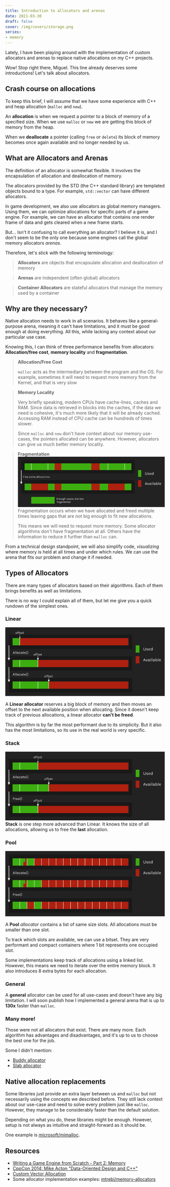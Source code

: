 ```yaml
---
title: Introduction to allocators and arenas
date: 2021-03-30
draft: false
cover: /img/covers/storage.png
series:
- memory
---
```


Lately, I have been playing around with the implementation of custom allocators and arenas to replace native allocations on my C++ projects.

Wow! Stop right there, Miguel. This line already deserves some introductions!
Let's talk about allocators.

## Crash course on allocations

To keep this brief, I will assume that we have some experience with C++ and heap allocation (`malloc` and `new`).

An **allocation** is when we request a pointer to a block of memory of a specified size.
When we use `malloc` or `new` we are getting this block of memory from the heap.

When we **deallocate** a pointer (calling `free` or `delete`) its block of memory becomes once again available and no longer needed by us.

## What are Allocators and Arenas

The definition of an allocator is somewhat flexible. It involves the encapsulation of allocation and deallocation of memory.

The allocators provided by the STD (the C++ standard library) are templated objects bound to a type.
For example, `std::vector` can have different allocators.

In game development, we also use allocators as global memory managers.
Using them, we can optimize allocations for specific parts of a game engine.
For example, we can have an allocator that contains one render frame of data and gets cleared when a new frame starts.

But... Isn't it confusing to call everything an allocator?
I believe it is, and I don't seem to be the only one because some engines call the global memory allocators _arenas_.

Therefore, let's stick with the following terminology:

> **Allocators** are objects that encapsulate allocation and deallocation of memory

> **Arenas** are independent (often global) allocators

> **Container Allocators** are stateful allocators that manage the memory used by a container

## Why are they necessary?

Native allocation needs to work in all scenarios.
It behaves like a general-purpose arena, meaning it can't have limitations, and it must be good enough at doing everything.
All this, while lacking any context about our particular use case.

Knowing this, I can think of three performance benefits from allocators:
**Allocation/free cost**, **memory locality** and **fragmentation**.

> **Allocation/Free Cost**
>
> `malloc` acts as the intermediary between the program and the OS.
> For example, sometimes it will need to request more memory from the Kernel, and that is very slow

> **Memory Locality**
>
> Very briefly speaking, modern CPUs have cache-lines, caches and RAM.
> Since data is retrieved in blocks into the caches, if the data we need is cohesive, it's much more likely that it will be already cached.
> Accessing RAM instead of CPU cache can be hundreds of times slower.
>
> Since `malloc` and `new` don't have context about our memory use-cases, the pointers allocated can be anywhere.
> However, allocators can give us much better memory locality.

> **Fragmentation**
> ![Fragmentation](/img/fragmentation.png)
> Fragmentation occurs when we have allocated and freed multiple times leaving gaps that are not big enough to fit new allocations.
>
> This means we will need to request more memory. Some allocator algorithms don't have fragmentation at all. Others have the information to reduce it further than `malloc` can.

From a technical design standpoint, we will also simplify code, _visualizing_ where memory is held at all times and under which rules.
We can use the arena that fits our problem and change it if needed.

## Types of Allocators

There are many types of allocators based on their algorithms.
Each of them brings benefits as well as limitations.

There is no way I could explain all of them, but let me give you a quick rundown of the simplest ones.

### Linear

![Linear Allocator](/img/linear-allocator.png)

A **Linear allocator** reserves a big block of memory and then moves an offset to the next available position when allocating.
Since it doesn't keep track of previous allocations, a linear allocator **can't be freed**.

This algorithm is by far the most performant due to its simplicity.
But it also has the most limitations, so its use in the real world is very specific.

### Stack

![Stack Allocator](/img/stack-allocator.png)
**Stack** is one step more advanced than Linear. It knows the size of all allocations, allowing us to free the **last** allocation.

### Pool

![Pool Allocator](/img/pool-allocator.png)

A **Pool** _allocator_ contains a list of same size slots. All allocations must be smaller than one slot.

To track which slots are available, we can use a bitset.
They are very performant and compact containers where 1 bit represents one occupied slot.

Some implementations keep track of allocations using a linked list.
However, this means we need to iterate over the entire memory block. It also introduces 8 extra bytes for each allocation.

### General

A **general** allocator can be used for all use-cases and doesn't have any big limitation.
I will soon publish how I implemented a general arena that is up to **130x** faster than `malloc`.

### Many more!

Those were not all allocators that exist. There are many more.
Each algorithm has advantages and disadvantages, and it's up to us to choose the best one for the job.

Some I didn't mention:

* [Buddy allocator](https://en.wikipedia.org/wiki/Buddy_memory_allocation)
* [Slab allocator](https://www.geeksforgeeks.org/operating-system-allocating-kernel-memory-buddy-system-slab-system/)

## Native allocation replacements

Some libraries just provide an extra layer between us and `malloc` but not necessarily using the concepts we described before.
They still lack context about our use-case and need to solve every problem just like `malloc`. However, they manage to be considerably faster than the default solution.

Depending on what you do, these libraries might be enough. However, setup is not always as intuitive and straight-forward as it should be.

One example is [microsoft/mimalloc](https://github.com/microsoft/mimalloc "||blank").

## Resources

* [Writing a Game Engine from Scratch - Part 2: Memory](https://gamasutra.com/blogs/MichaelKissner/20151104/258271/Writing_a_Game_Engine_from_Scratch__Part_2_Memory.php)
* [CppCon 2014: Mike Acton "Data-Oriented Design and C++"](https://youtu.be/rX0ItVEVjHc?t=1830)
* [Custom Vector Allocation](https://www.gamasutra.com/blogs/ThomasYoung/20141002/226898/Custom_Vector_Allocation.php)
* Some allocator implementation examples: [mtrebi/memory-allocators](https://github.com/mtrebi/memory-allocators)